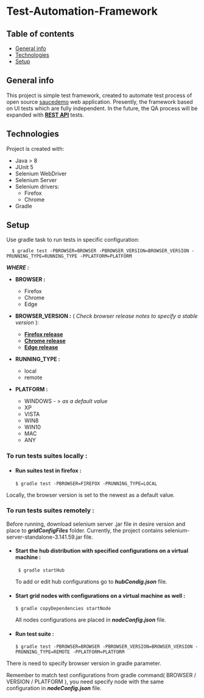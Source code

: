 # Test-Automation-Framework
## Table of contents
* [General info](#general-info)
* [Technologies](#technologies)
* [Setup](#setup)

## General info
This project is simple test framework, created to automate test process of open source [saucedemo](https://www.saucedemo.com/) web application.
Presently, the framework based on UI tests which are fully independent.
In the future, the QA process will be expanded with  **[REST API](https://www.redhat.com/en/topics/api/what-is-a-rest-api)** tests.

## Technologies
Project is created with:
* Java > 8
* JUnit 5
* Selenium WebDriver 
* Selenium Server 
* Selenium drivers:
    * Firefox
    * Chrome
* Gradle 

## Setup
Use gradle task to run tests in specific configuration:

      $ gradle test -PBROWSER=BROWSER -PBROWSER_VERSION=BROWSER_VERSION -PRUNNING_TYPE=RUNNING_TYPE -PPLATFORM=PLATFORM 
***WHERE :***
* **BROWSER :** 
  - Firefox 
  - Chrome 
  - Edge


* **BROWSER_VERSION :** ( *Check browser release notes to specify a stable version* ):
  - **[Firefox release]("https://www.mozilla.org/en-US/firefox/releases/")**
  - **[Chrome release]("https://www.chromestatus.com/features/schedule")**
  - **[Edge release]("https://docs.microsoft.com/en-us/deployedge/microsoft-edge-relnote-stable-channel")**


* **RUNNING_TYPE :**
    - local 
    - remote


* **PLATFORM :** 
    - WINDOWS - > *as a default value* 
    - XP 
    - VISTA 
    - WIN8 
    - WIN10 
    - MAC 
    - ANY
### To run tests suites locally :
  
- #### Run suites test in firefox : 
      $ gradle test -PBROWSER=FIREFOX -PRUNNING_TYPE=LOCAL

Locally, the browser version is set to the newest as a default value.

### To run tests suites remotely :

Before running, download selenium server .jar file in desire version and place to ***gridConfigFiles*** folder.
Currently, the project contains selenium-server-standalone-3.141.59.jar file.

- #### Start the hub distribution with specified configurations  on a virtual machine :
       $ gradle startHub

  To add or edit hub configurations go to ***hubCondig.json*** file.
  
- #### Start grid nodes with configurations on a virtual machine as well :
      $ gradle copyDependencies startNode 
  All nodes configurations are placed in ***nodeConfig.json*** file.

- #### Run test suite :
      $ gradle test -PBROWSER=BROWSER -PBROWSER_VERSION=BROWSER_VERSION -PRUNNING_TYPE=REMOTE -PPLATFORM=PLATFORM 

There is need to specify browser version in gradle parameter.

Remember to match test configurations from gradle command( BROWSER / VERSION / PLATFORM ), you need specify
node with the same configuration in ***nodeConfig.json*** file.

